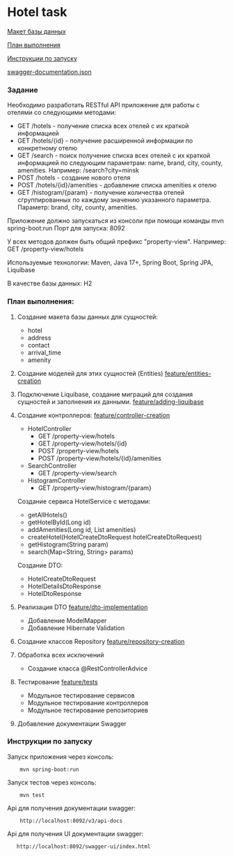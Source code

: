 # Hotel task #

[Макет базы данных](https://github.com/EugeneKroshinsky/hotel-task/blob/main/diagrams/database-diagram.png)

[План выполнения](#plan)

[Инструкции по запуску](#instructions)

[swagger-documentation.json](https://github.com/EugeneKroshinsky/hotel-task/blob/feature/swagger/swagger-documentation.json)



### Задание ###
Необходимо разработать RESTful API приложение для работы с отелями со следующими методами:

- GET /hotels - получение списка всех отелей с их краткой информацией
- GET /hotels/{id} - получение расширенной информации по конкретному отелю
- GET /search - поиск получение списка всех отелей с их краткой информацией по следующим параметрам: name, brand, city, county, amenities. Например: /search?city=minsk
- POST /hotels - создание нового отеля
- POST /hotels/{id}/amenities - добавление списка amenities к отелю
- GET /histogram/{param} - получение количества отелей сгруппированных по каждому значению указанного параметра. Параметр: brand, city, county, amenities.

Приложение должно запускаться из консоли при помощи команды mvn spring-boot:run
Порт для запуска: 8092

У всех методов должен быть общий префикс "property-view". Например: GET /property-view/hotels

Используемые технологии:
Maven, Java 17+, Spring Boot, Spring JPA, Liquibase

В качестве базы данных:
H2

<a id="plan"></a>
### План выполнения: ###
1) Создание макета базы данных для сущностей:
    - hotel
    - address
    - contact
    - arrival_time
    - amenity
2) Создание моделей для этих сущностей (Entities) [feature/entities-creation](https://github.com/EugeneKroshinsky/hotel-task/tree/feature/entities-creation)
3) Подключение Liquibase, создание миграций для создания сущностей и заполнения их данными. [feature/adding-liquibase](https://github.com/EugeneKroshinsky/hotel-task/tree/feature/adding-liquibase)
4) Создание контроллеров: [feature/controller-creation](https://github.com/EugeneKroshinsky/hotel-task/tree/feature/controller-creation)
   - HotelController
     - GET /property-view/hotels
     - GET /property-view/hotels/{id}
     - POST /property-view/hotels
     - POST /property-view/hotels/{id}/amenities
   - SearchController
     - GET /property-view/search
   - HistogramController
     - GET /property-view/histogram/{param}
     
   Создание сервиса HotelService с методами:
   - getAllHotels()
   - getHotelById(Long id) 
   - addAmenities(Long id, List<String> amenities)
   - createHotel(HotelCreateDtoRequest hotelCreateDtoRequest)
   - getHistogram(String param)
   - search(Map<String, String> params)
   
   Создание DTO:
   - HotelCreateDtoRequest
   - HotelDetailsDtoResponse
   - HotelDtoResponse
5) Реализация DTO [feature/dto-implementation](https://github.com/EugeneKroshinsky/hotel-task/tree/feature/dto-implementation)
   - Добавление ModelMapper
   - Добавление Hibernate Validation
6) Создание классов Repository [feature/repository-creation](https://github.com/EugeneKroshinsky/hotel-task/tree/feature/repository-creation)
7) Обработка всех исключений
   - Создание класса @RestControllerAdvice
8) Тестирование  [feature/tests](https://github.com/EugeneKroshinsky/hotel-task/tree/feature/tests)
   - Модульное тестирование сервисов
   - Модульное тестирование контроллеров
   - Модульное тестирование репозиториев
9) Добавление документации Swagger
<a id="instructions"></a>
### Инструкции по запуску ###

Запуск приложения через консоль:
```
    mvn spring-boot:run
```

Запуск тестов через консоль:
```
    mvn test
```

Api для получения документации swagger:
```
    http://localhost:8092/v3/api-docs
```

Api для получения UI документации swagger:
```
   http://localhost:8092/swagger-ui/index.html
```